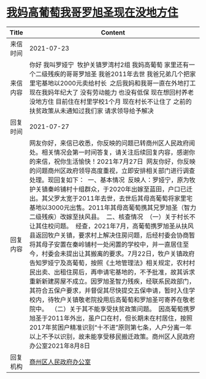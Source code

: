 # <a href="http://www.shangluo.gov.cn/zmhd/ldxxxx.jsp?urltype=leadermail.LeaderMailContentUrl&wbtreeid=1112&leadermailid=7567">我妈高葡萄我哥罗旭圣现在没地方住</a>
|Title|Content|
|:---:|---|
|来信时间|2021-07-23|
|来信内容|你好 我叫罗娅宁  牧护关镇罗湾村2组 我妈高葡萄 家里还有一个二级残疾的哥哥罗旭圣 我爸2011年去世 我爸兄弟几个把家里宅基地以2000元卖给村长  之后我妈和我哥一直在外地打工 现在我妈年纪大了 没有劳动能力 也没有低保 现在想回村养老没地方住 目前住在村里学校1个月 现在村长不让住了 之前的扶贫政策从未通知过我们家 请求领导给予解决|
|回复时间|2021-07-27|
|回复内容|网友你好，来信已收悉，你反映的问题已转商州区人民政府阅处。相关情况会第一时间答复，请关注后续回复内容，感谢你的来信，祝你生活愉快！2021年7月27日  网友你好，你反映的问题商州区政府领导高度重视，立即安排相关部门进行调查处理。现回复如下：  一、基本情况  反映人：罗娅宁，原为牧护关镇秦岭铺村十组群众，于2020年出嫁至蓝田，户口已迁出。其父罗太宽于2011年去世，去世后其母高葡萄将家里宅基地以3000元出售。2011年其母高葡萄携其兄罗旭圣（智力二级残疾）改嫁至扶风县。  二、核查情况  （一）关于村长不让其住校问题。  经查，2021年7月，高葡萄携罗旭圣从扶风县返回牧户关镇，要求村上解决住房问题，后经村委会协商暂将其母子安置在秦岭铺村一处闲置的学校中，并一直居住至今，村委会未提出让其搬离的要求。7月22日，牧户关镇政府告知罗娅宁及高葡萄，按照《土地管理法》相关规定，农村村民出卖、出租住房后，再申请宅基地的，不予批准，故其诉求重新新建房屋不成立。因罗旭圣智力残疾，经联系民政部门，其符合五保户要求，并督促其尽快提交五保申请，暂时入住学校内，待牧户关镇敬老院投用后高葡萄和罗旭圣可寄养在敬老院中。  （二）关于其不能享受扶贫政策问题。  因高葡萄携罗旭圣于2011年外出，虽户口在村，但长期未在村居住，按照2017年贫困户精准识别“十不进”原则第七条，人户分离一年以上不予以识别，故未能享受移民搬迁政策。商州区人民政府办公室2021年8月8日|
|回复机构|<a href="../../categories/agencies/商州区人民政府办公室.md">商州区人民政府办公室</a>|
